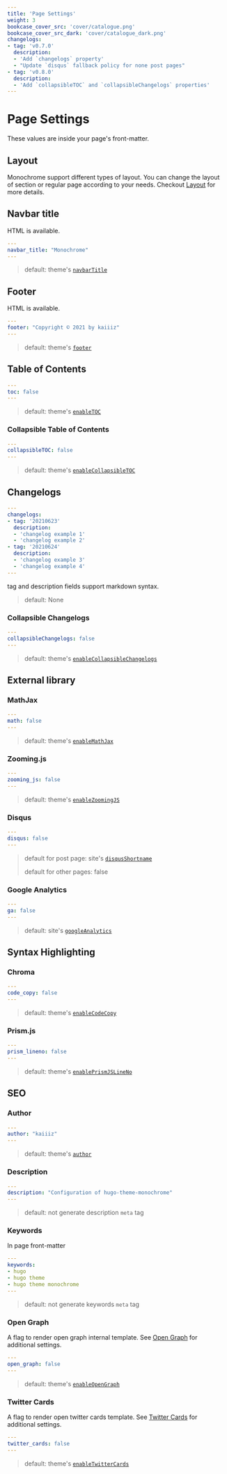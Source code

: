 ```yaml
---
title: 'Page Settings'
weight: 3
bookcase_cover_src: 'cover/catalogue.png'
bookcase_cover_src_dark: 'cover/catalogue_dark.png'
changelogs:
- tag: 'v0.7.0'
  description:
  - 'Add `changelogs` property'
  - "Update `disqus` fallback policy for none post pages"
- tag: 'v0.8.0'
  description:
  - 'Add `collapsibleTOC` and `collapsibleChangelogs` properties'
---
```


# Page Settings

These values are inside your page's front-matter.

## Layout

Monochrome support different types of layout. You can change the layout of section or regular page according to your needs. Checkout [Layout](/hugo-theme-monochrome/layouts) for more details.

## Navbar title

HTML is available.

```yaml
---
navbar_title: "Monochrome"
---
```

> default: theme's [`navbarTitle`](/hugo-theme-monochrome/configuration/theme#navbar-title)

## Footer

HTML is available.

```yaml
---
footer: "Copyright © 2021 by kaiiiz"
---
```

> default: theme's [`footer`](/hugo-theme-monochrome/configuration/theme/#footer)

## Table of Contents

```yaml
---
toc: false
---
```

> default: theme's [`enableTOC`](/hugo-theme-monochrome/configuration/theme/#table-of-contents)

### Collapsible Table of Contents

```yaml
---
collapsibleTOC: false
---
```

> default: theme's [`enableCollapsibleTOC`](/hugo-theme-monochrome/configuration/theme/#collapsible-menu)

## Changelogs

```yaml
---
changelogs:
- tag: '20210623'
  description:
  - 'changelog example 1'
  - 'changelog example 2'
- tag: '20210624'
  description:
  - 'changelog example 3'
  - 'changelog example 4'
---
```

tag and description fields support markdown syntax.

> default: None

### Collapsible Changelogs

```yaml
---
collapsibleChangelogs: false
---
```

> default: theme's [`enableCollapsibleChangelogs`](/hugo-theme-monochrome/configuration/theme/#collapsible-menu)

## External library

### MathJax

```yaml
---
math: false
---
```

> default: theme's [`enableMathJax`](/hugo-theme-monochrome/configuration/theme/#mathjax)

### Zooming.js

```yaml
---
zooming_js: false
---
```

> default: theme's [`enableZoomingJS`](/hugo-theme-monochrome/configuration/theme/#zoomingjs)

### Disqus

```yaml
---
disqus: false
---
```

> default for post page: site's [`disqusShortname`](/hugo-theme-monochrome/zh-tw/configuration/site/#disqus)
> 
> default for other pages: false

### Google Analytics

```yaml
---
ga: false
---
```

> default: site's [`googleAnalytics`](/hugo-theme-monochrome/configuration/site/#google-analytics)

## Syntax Highlighting

### Chroma

```yaml
---
code_copy: false
---
```

> default: theme's [`enableCodeCopy`](/hugo-theme-monochrome/configuration/theme/#using-chroma-hugo-built-in)

### Prism.js

```yaml
---
prism_lineno: false
---
```

> default: theme's [`enablePrismJSLineNo`](/hugo-theme-monochrome/configuration/theme/#using-prismjs)

## SEO

### Author

```yaml
---
author: "kaiiiz"
---
```

> default: theme's [`author`](/hugo-theme-monochrome/configuration/theme/#author)

### Description

```yaml
---
description: "Configuration of hugo-theme-monochrome"
---
```

> default: not generate description `meta` tag

### Keywords

In page front-matter

```yaml
---
keywords:
- hugo
- hugo theme
- hugo theme monochrome
---
```

> default: not generate keywords `meta` tag


### Open Graph

A flag to render open graph internal template. See [Open Graph](https://gohugo.io/templates/internal#open-graph) for additional settings.

```yaml
---
open_graph: false
---
```

> default: theme's [`enableOpenGraph`](/hugo-theme-monochrome/configuration/theme/#open-graph)

### Twitter Cards

A flag to render open twitter cards template. See [Twitter Cards](https://gohugo.io/templates/internal#twitter-cards) for additional settings.

```yaml
---
twitter_cards: false
---
```

> default: theme's [`enableTwitterCards`](/hugo-theme-monochrome/configuration/theme/#twitter-cards)
